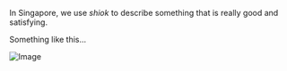 In Singapore, we use *shiok* to describe something that is really good and satisfying. 

Something like this... 

![Image](https://rasamalaysia.com/wp-content/uploads/2019/04/chicken-satay.jpg)
